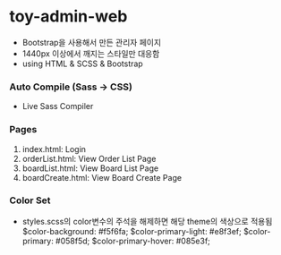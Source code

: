 # toy-admin-web
- Bootstrap을 사용해서 만든 관리자 페이지
- 1440px 이상에서 깨지는 스타일만 대응함
- using HTML &amp; SCSS &amp; Bootstrap

### Auto Compile (Sass -> CSS)
- Live Sass Compiler

### Pages
1. index.html: Login
2. orderList.html: View Order List Page
3. boardList.html: View Board List Page
2. boardCreate.html: View Board Create Page

### Color Set
- styles.scss의 color변수의 주석을 해제하면 해당 theme의 색상으로 적용됨
$color-background: #f5f6fa;
$color-primary-light: #e8f3ef;
$color-primary: #058f5d;
$color-primary-hover: #085e3f;
